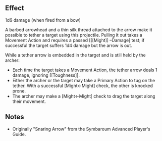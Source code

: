 ## Effect
1d6 damage (when fired from a bow)

A barbed arrowhead and a thin silk thread attached to the arrow make it possible to tether a target using this projectile. Pulling it out takes a Movement Action and requires a passed \[[[Might]] –Damage\] test; if successful the target suffers 1d4 damage but the arrow is out.

While a tether arrow is embedded in the target and is still held by the archer:
* Each time the target takes a Movement Action, the tether arrow deals 1 damage, ignoring [[Toughness]].
* Either the archer or the target may take a Primary Action to tug on the tether. With a successful \[Might←Might\] check, the other is knocked prone.
* The archer may make a \[Might←Might\] check to drag the target along their movement.
## Notes
* Originally "Snaring Arrow" from the Symbaroum Advanced Player's Guide.